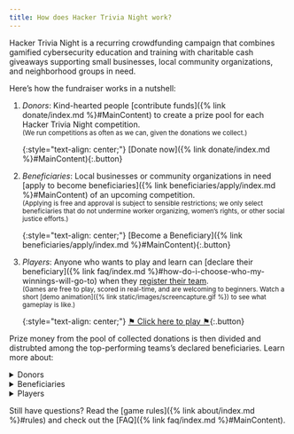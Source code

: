 ```yaml
---
title: How does Hacker Trivia Night work?
---
```


Hacker Trivia Night is a recurring crowdfunding campaign that combines gamified cybersecurity education and training with charitable cash giveaways supporting small businesses, local community organizations, and neighborhood groups in need.

Here&rsquo;s how the fundraiser works in a nutshell:

1. *Donors*: Kind-hearted people [contribute funds]({% link donate/index.md %}#MainContent) to create a prize pool for each Hacker Trivia Night competition.  
    <small>(We run competitions as often as we can, given the donations we collect.)</small>

    {:style="text-align: center;"}
    [Donate now]({% link donate/index.md %}#MainContent){:.button}
1. *Beneficiaries*: Local businesses or community organizations in need [apply to become beneficiaries]({% link beneficiaries/apply/index.md %}#MainContent) of an upcoming competition.  
    <small>(Applying is free and approval is subject to sensible restrictions; we only select beneficiaries that do not undermine worker organizing, women&rsquo;s rights, or other social justice efforts.)</small>

    {:style="text-align: center;"}
    [Become a Beneficiary]({% link beneficiaries/apply/index.md %}#MainContent){:.button}
1. *Players*: Anyone who wants to play and learn can [declare their beneficiary]({% link faq/index.md %}#how-do-i-choose-who-my-winnings-will-go-to) when they [register their team](https://ctf.techlearningcollective.com/index.php?page=registration).  
    <small>(Games are free to play, scored in real-time, and are welcoming to beginners. Watch a short [demo animation]({% link static/images/screencapture.gif %}) to see what gameplay is like.)</small>

    {:style="text-align: center;"}
    [⚑ Click here to play ⚑](https://ctf.techlearningcollective.com/){:.button}

Prize money from the pool of collected donations is then divided and distrubted among the top-performing teams&rsquo;s declared beneficiaries. Learn more about:

<details markdown="1">
<summary><span>Donors</span></summary>

Anyone who can afford to do so is encouraged to [donate]({% link donate/index.md %}#MainContent) to the Hacker Trivia Night prize pool that will go to support the campaign&rsquo;s beneficiaries.

{:style="text-align: center;"}
[Donate now]({% link donate/index.md %}#MainContent){:.button}

1. [Donating]({% link donate/index.md %}#MainContent) via well-known payment platforms like PayPal makes the donation process secure, easy, and reliable.
    * We never get access to your payment information so there is no risk we can ever lose control of it.
    * PayPal fees are lower than many crowdfunding platforms, so more money ends up in the hands of beneficiaries.
1. Watch the prize pool grow as more good samaritans such as your friends, neighbors, and community members donate.
    * We publish real-time updates about collected donations received and payouts sent to beneficiaries to ensure funds are managed in a trusted, transparent manner. [Learn more]({% link donate/index.md %}).
1. Optionally, play in the [next game]({% link index.md %}#next-event) for a fun, engaging way to level-up your cybersecurity skillz while helping get money to local organizations in need!

{:style="text-align: center;"}
[Donate now]({% link donate/index.md %}#MainContent){:.button}

</details><!-- Donors -->

<details markdown="1">
<summary><span>Beneficiaries</span></summary>

Beneficiaries are groups or organizations who are doing awesome things. Our definition of &ldquo;awesome&rdquo; is quite loose; beneficiaries can be any local business, non-profit group, or other organization that has registered with us and that we believe shares our pro-social values. Not sure if you qualify? Don&rsquo;t stress! [Applying]({% link beneficiaries/apply/index.md %}#MainContent) is free.

{:style="text-align: center;"}
[Become a Beneficiary]({% link beneficiaries/apply/index.md %}#MainContent){:.button}

Here&rsquo;s how to get money by participating in Hacker Trivia Night:

1. [Apply]({% link beneficiaries/apply/index.md %}#MainContent) to become a Hacker Trivia Night beneficiary.
    * We require beneficiaries to register in order to ensure that donated funds go to those for whom the support is intended.
    * You can submit your application at any time, regardless of the current game&rsquo;s theme or status.
    * Applications are processed in batches, so you may not hear from us immediately. Please be patient!
1. Respond as quickly as you can to any additional inquiries we have during the confirmation process.
    * We will eventually need more information than we ask for initially, such as payout information.  
        <small>(We only maintain payout information for confirmed beneficiaries, not all applicants.)</small>
1. Inform your community via email, social media, and word-of-mouth that you are participating in Hacker Trivia Night when you are selected.
    * Hacker Trivia Night competitions are typically themed, so you will most likely be selected as a beneficiary in a group with similar types of beneficiaries.
1. Enlist champions to form teams to compete on your behalf.
    * Players must [declare their beneficiary]({% link faq/index.md %}#how-do-i-choose-who-my-winnings-will-go-to) when they register their teams.
    * You may also compete on your own behalf!
1. Collect prize money after the game if any teams competing on your behalf have won.
    * The exact amount depends on the donations received from donors and the results of the game, of course.

{:style="text-align: center;"}
[Become a Beneficiary]({% link beneficiaries/apply/index.md %}#MainContent){:.button}

</details><!-- Beneficiaries  -->

<details markdown="1">
<summary><span>Players</span></summary>

Beginners (&ldquo;newbies&rdquo;) are welcome and encouraged to play! You can&rsquo;t be l33t if you don&rsquo;t try! If you&rsquo;re looking to level up your hacking skills, visit [TechLearningCollective.com](https://techlearningcollective.com/) to learn how you can participate in our next computer security training workshop, on which many in-game challenges are based.

Here&rsquo;s how to win money for your chosen beneficiary:

1. [Register](https://ctf.techlearningcollective.com/index.php?page=registration) on our game website:
    * Enter your name and an email address to identify yourself.
    * Form a team with others by entering additional names and email addresses when you register.  
        <small>(To play by yourself, make a team with only one player.)</small>
    * Choose a team name, password, and emblem.  
        <small>(Give your team password to your teammates. Your teammates can then join you by logging in using the team name and the team password.)</small>
1. [Declare a beneficiary]({% link faq/index.md %}#how-do-i-choose-who-my-winnings-will-go-to) when you register so that your earnings are donated to the group you want to support:
    * To declare a beneficiary, include one &ldquo;player&rdquo; account bearing your beneficiary&rsquo;s name and email address. *Double-check your spelling!*  
        <small>(You can declare more than one beneficiary, in which case your portion of any winnings will be evenly split among the beneficiaries you declared.)</small>
1. Earn points by working with your teammates to find answers to the &ldquo;hacker trivia&rdquo; questions and solutions to the challenge puzzles:
    * Consider setting up a private chat room or video conference with your teammates ahead of time so that you can collaborate more effectively and earn more points faster.  
        <small>We recommend [Jitsi Meet](https://meet.jit.si/) (or any of these [additional Jitsi Meet instances](https://framatalk.org/accueil/en/info/)).</small>
1. Compete against the other teams to score more points faster than they do before the game clock counts down to zero.
    * You can sometimes earn bonus points simply by being the first team to solve a particular challenge.
    * Harder challenges are worth more points, but don&rsquo;t let another team overtake you simply by solving many easier challenges as you grind away on a difficult task! 
    * You can pay for hints with points you&rsquo;ve earned from solving previous challenges, but be mindful not to pay for more hints than you can afford!
1. You win if your team has the most points when the game clock hits zero.
    * Winning teams earn their declared beneficiaries prizes in the form of cash donations.
    * In the case of a tied score, the team with the most correct answers wins.  
    <small>(If multiple teams are still tied, the team who answered those questions correctly the fastest will be declared the winner.)</small>

Ready to hack for great justice?

{:style="text-align: center"}
[⚑ Click here to play ⚑](https://ctf.techlearningcollective.com/){:.button}

</details><!-- Players -->

Still have questions? Read the [game rules]({% link about/index.md %}#rules) and check out the [FAQ]({% link faq/index.md %}#MainContent).
